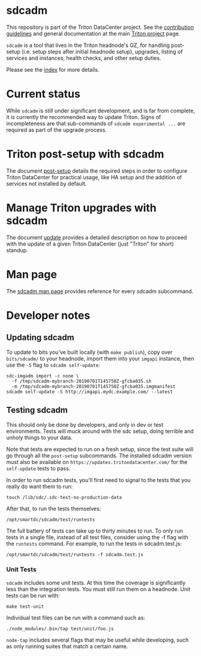 <!--
    This Source Code Form is subject to the terms of the Mozilla Public
    License, v. 2.0. If a copy of the MPL was not distributed with this
    file, You can obtain one at http://mozilla.org/MPL/2.0/.
-->

<!--
    Copyright 2019 Joyent, Inc.
    Copyright 2023 MNX Cloud, Inc.

-->

# sdcadm

This repository is part of the Triton DataCenter project. See the [contribution
guidelines](https://github.com/TritonDataCenter/triton/blob/master/CONTRIBUTING.md)
and general documentation at the main
[Triton project](https://github.com/TritonDataCenter/triton) page.

`sdcadm` is a tool that lives in the Triton headnode's GZ, for
handling post-setup (i.e. setup steps after initial headnode setup),
upgrades, listing of services and instances, health checks, and other setup
duties.

Please see the [index](./docs/index.md) for more details.


# Current status

While `sdcadm` is still under significant development, and is far from complete,
it is currently the recommended way to update Triton. Signs of incompleteness
are that sub-commands of `sdcadm experimental ...` are required as part of the
upgrade process.

# Triton post-setup with sdcadm

The document [post-setup](docs/post-setup.md) details the required steps in
order to configure Triton DataCenter for practical usage, like HA setup and the
addition of services not installed by default.

# Manage Triton upgrades with sdcadm

The document [update](docs/update.md) provides a detailed description on how to
proceed with the update of a given Triton DataCenter (just "Triton" for
short) standup.

# Man page

The [sdcadm man page](man/man1/sdcadm.1.ronn) provides reference for every
sdcadm subcommand.

# Developer notes

## Updating sdcadm

To update to bits you've built locally (with `make publish`), copy over
`bits/sdcadm/` to your headnode, import them into your `imgapi` instance,
then use the `-S` flag to `sdcadm self-update`:

    sdc-imgadm import -c none \
      -f /tmp/sdcadm-mybranch-20190701T145750Z-gfcba035.sh
      -m /tmp/sdcadm-mybranch-20190701T145750Z-gfcba035.imgmanifest
    sdcadm self-update -S http://imgapi.mydc.example.com/ --latest

## Testing sdcadm

This should only be done by developers, and only in dev or test environments.
Tests will muck around with the sdc setup, doing terrible and unholy things to
your data.

Note that tests are expected to run on a fresh setup, since the test suite
will go through all the `post-setup` subcommands. The installed sdcadm version
must also be available on `https://updates.tritondatacenter.com/` for the
`self-update` tests to pass.

In order to run sdcadm tests, you'll first need to signal to the tests that
you really do want them to run:

    touch /lib/sdc/.sdc-test-no-production-data

After that, to run the tests themselves:

    /opt/smartdc/sdcadm/test/runtests

The full battery of tests can take up to thirty minutes to run. To only run
tests in a single file, instead of all test files, consider using the -f flag
with the `runtests` command. For example, to run the tests in sdcadm.test.js:

    /opt/smartdc/sdcadm/test/runtests -f sdcadm.test.js

### Unit Tests

`sdcadm` includes some unit tests. At this time the coverage is significantly
less than the integration tests.  You must still run them on a headnode.  Unit
tests can be run with:

    make test-unit

Individual test files can be run with a command such as:

    ./node_modules/.bin/tap test/unit/foo.js

`node-tap` includes several flags that may be useful while developing, such as
only running suites that match a certain name.
